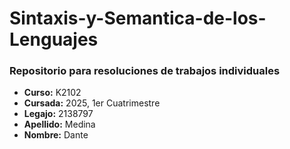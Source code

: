 # Sintaxis-y-Semantica-de-los-Lenguajes
### Repositorio para resoluciones de trabajos individuales

- **Curso:** K2102
- **Cursada:** 2025, 1er Cuatrimestre
- **Legajo:** 2138797
- **Apellido:** Medina
- **Nombre:** Dante
